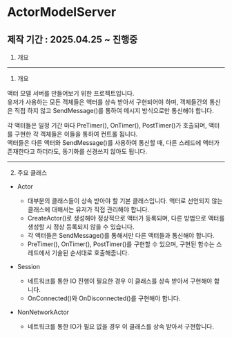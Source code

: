 # ActorModelServer

## 제작 기간 : 2025.04.25 ~ 진행중

1. 개요

---

1. 개요

액터 모델 서버를 만들어보기 위한 프로젝트입니다.    
유저가 사용하는 모든 객체들은 액터를 상속 받아서 구현되어야 하며, 객체들간의 통신은 직접 하지 않고 SendMessage()를 통하여 메시지 방식으로만 통신해야 합니다.  

각 액터들은 일정 기간 마다 PreTimer(), OnTimer(), PostTimer()가 호출되며, 액터를 구현한 각 객체들은 이들을 통하여 컨트롤 됩니다.  
액터들은 다른 액터와 SendMessage()를 사용하여 통신할 때, 다른 스레드에 액터가 존재한다고 하더라도, 동기화를 신경쓰지 않아도 됩니다.  


---

2. 주요 클래스

* Actor 
	* 대부분의 클래스들이 상속 받아야 할 기본 클래스입니다. 액터로 선언되지 않는 클래스에 대해서는 유저가 직접 관리해야 합니다.
	* CreateActor()로 생성해야 정상적으로 액터가 등록되며, 다른 방법으로 액터를 생성할 시 정상 등록되지 않을 수 있습니다.
	* 각 액터들은 SendMessage()를 통해서만 다른 액터들과 통신해야 합니다.
	* PreTimer(), OnTimer(), PostTimer()를 구현할 수 있으며, 구현된 함수는 스레드에서 기술된 순서대로 호출해줍니다.

* Session
	* 네트워크를 통한 IO 진행이 필요한 경우 이 클래스를 상속 받아서 구현해야 합니다.
	* OnConnected()와 OnDisconnected()를 구현해야 합니다.

* NonNetworkActor
	* 네트워크를 통한 IO가 필요 없을 경우 이 클래스를 상속 받아서 구현합니다.